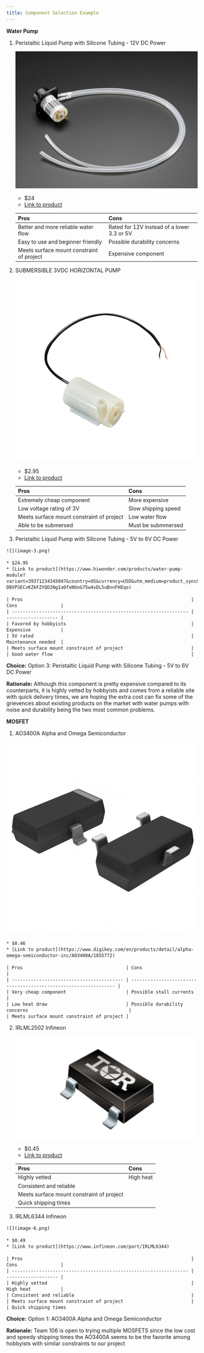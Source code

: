 ```yaml
---
title: Component Selection Example
---
```




**Water Pump**

1. Peristaltic Liquid Pump with Silicone Tubing - 12V DC Power

     ![](image.png)

    * $24
    * [Link to product](https://www.adafruit.com/product/1150?srsltid=AfmBOooaz39uHHWJ213ik0FwD3iclTX2l7PiEKJ8JLTGcDD_krnj78P4)

    | Pros                                      | Cons                                                             |
    | ----------------------------------------- | ---------------------------------------------------------------- |
    | Better and more reliable water flow       | Rated for 12V instead of a lower 3.3 or 5V                       |
    | Easy to use and beginner friendly         | Possible durability concerns                                     |
    | Meets surface mount constraint of project | Expensive component                                              |

    
2. 	SUBMERSIBLE 3VDC HORIZONTAL PUMP

     ![](image-1.png)

    * $2.95
    * [Link to product](https://www.digikey.com/en/products/detail/adafruit-industries-llc/4546/11627740)

    | Pros                                                              | Cons                |
    | ----------------------------------------------------------------- | ------------------- |
    | Extremely cheap component                                         | More expensive      |
    | Low voltage rating of 3V                                          | Slow shipping speed |
    | Meets surface mount constraint of project                         | Low water flow      |
    | Able to be submersed                                              | Must be submmersed  |

 3.  Peristaltic Liquid Pump with Silicone Tubing - 5V to 6V DC Power

    ![](image-3.png)

    * $24.95
    * [Link to product](https://www.hiwonder.com/products/water-pump-module?variant=39371234345047&country=US&currency=USD&utm_medium=product_sync&utm_source=google&utm_content=sag_organic&utm_campaign=sag_organic&srsltid=AfmBOoookpOvA-DBVPSECvKZkFZYQD2NgIaOfeNUoG75w4vDL5uBnnFHEqo)

    | Pros                                                              | Cons                |
    | ----------------------------------------------------------------- | ------------------- |
    | Favored by hobbyists                                              | Expensive           |
    | 5V rated                                                          | Maintenance needed  |
    | Meets surface mount constraint of project                         |       
    | Good water flow                                                   |   

**Choice:** Option 3:  Peristaltic Liquid Pump with Silicone Tubing - 5V to 6V DC Power

**Rationale:** Although this component is pretty expensive compared to its counterparts, it is highly vetted by hobbyists and comes from a reliable site with quick delivery times, we are hoping the extra cost can fix some of the grievences about existing products on the market with water pumps with noise and durability being the two most common problems. 


**MOSFET**

1. AO3400A Alpha and Omega Semiconductor 

 ![](image-4.png)

    * $0.46
    * [Link to product](https://www.digikey.com/en/products/detail/alpha-omega-semiconductor-inc/AO3400A/1855772)

    | Pros                                      | Cons                                                             |
    | ----------------------------------------- | ---------------------------------------------------------------- |
    | Very cheap component                      | Possible stall currents                                          |
    | Low heat draw                             | Possible durability concerns                                     |
    | Meets surface mount constraint of project |                                                                  

    
2. 	IRLML2502 Infineon

     ![](image-5.png)

    * $0.45
    * [Link to product](https://www.infineon.com/part/IRLML2502)

    | Pros                                                              | Cons                |
    | ----------------------------------------------------------------- | ------------------- |
    | Highly vetted                                                     | High heat           |
    | Consistent and reliable                                           |  
    | Meets surface mount constraint of project                         |       
    | Quick shipping times                                              |   

 3.  IRLML6344 Infineon

    ![](image-6.png)

    * $0.49
    * [Link to product](https://www.infineon.com/part/IRLML6344)

    | Pros                                                              | Cons                |
    | ----------------------------------------------------------------- | ------------------- |
    | Highly vetted                                                     | High heat           |
    | Consistent and reliable                                           |  
    | Meets surface mount constraint of project                         |       
    | Quick shipping times

**Choice:** Option 1:   AO3400A Alpha and Omega Semiconductor 

**Rationale:** Team 106 is open to trying multiple MOSFETS since the low cost and speedy shipping times the AO3400A seems to be the favorite among hobbyists with similar constraints to our project 

